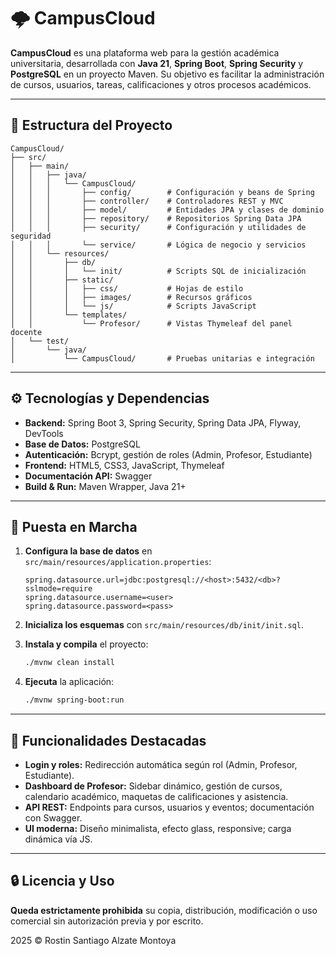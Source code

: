 # 🌩️ CampusCloud

**CampusCloud** es una plataforma web para la gestión académica universitaria, desarrollada con **Java 21**, **Spring Boot**, **Spring Security** y **PostgreSQL** en un proyecto Maven. Su objetivo es facilitar la administración de cursos, usuarios, tareas, calificaciones y otros procesos académicos.

---

## 📁 Estructura del Proyecto

```plaintext
CampusCloud/
├── src/
│   ├── main/
│   │   ├── java/
│   │   │   └── CampusCloud/
│   │   │       ├── config/        # Configuración y beans de Spring
│   │   │       ├── controller/    # Controladores REST y MVC
│   │   │       ├── model/         # Entidades JPA y clases de dominio
│   │   │       ├── repository/    # Repositorios Spring Data JPA
│   │   │       ├── security/      # Configuración y utilidades de seguridad
│   │   │       └── service/       # Lógica de negocio y servicios
│   │   └── resources/
│   │       ├── db/
│   │       │   └── init/          # Scripts SQL de inicialización
│   │       ├── static/
│   │       │   ├── css/           # Hojas de estilo
│   │       │   ├── images/        # Recursos gráficos
│   │       │   └── js/            # Scripts JavaScript
│   │       └── templates/
│   │           └── Profesor/      # Vistas Thymeleaf del panel docente
│   └── test/
│       └── java/
│           └── CampusCloud/       # Pruebas unitarias e integración
```

---

## ⚙️ Tecnologías y Dependencias

- **Backend:** Spring Boot 3, Spring Security, Spring Data JPA, Flyway, DevTools
- **Base de Datos:** PostgreSQL
- **Autenticación:** Bcrypt, gestión de roles (Admin, Profesor, Estudiante)
- **Frontend:** HTML5, CSS3, JavaScript, Thymeleaf
- **Documentación API:** Swagger
- **Build & Run:** Maven Wrapper, Java 21+

---

## 🚀 Puesta en Marcha

1. **Configura la base de datos** en `src/main/resources/application.properties`:

    ```properties
    spring.datasource.url=jdbc:postgresql://<host>:5432/<db>?sslmode=require
    spring.datasource.username=<user>
    spring.datasource.password=<pass>
    ```

2. **Inicializa los esquemas** con `src/main/resources/db/init/init.sql`.

3. **Instala y compila** el proyecto:

    ```bash
    ./mvnw clean install
    ```

4. **Ejecuta** la aplicación:

    ```bash
    ./mvnw spring-boot:run
    ```

---

## 🎯 Funcionalidades Destacadas

- **Login y roles:** Redirección automática según rol (Admin, Profesor, Estudiante).
- **Dashboard de Profesor:** Sidebar dinámico, gestión de cursos, calendario académico, maquetas de calificaciones y asistencia.
- **API REST:** Endpoints para cursos, usuarios y eventos; documentación con Swagger.
- **UI moderna:** Diseño minimalista, efecto glass, responsive; carga dinámica vía JS.

---

## 🔒 Licencia y Uso

**Queda estrictamente prohibida** su copia, distribución, modificación o uso comercial sin autorización previa y por escrito.

2025 © Rostin Santiago Alzate Montoya
